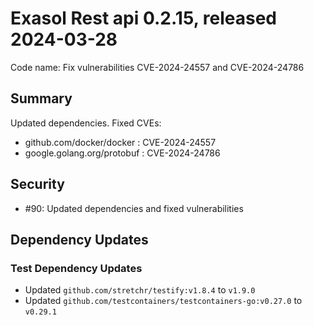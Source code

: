 # Exasol Rest api 0.2.15, released 2024-03-28

Code name: Fix vulnerabilities CVE-2024-24557 and CVE-2024-24786

## Summary

Updated dependencies.
Fixed CVEs:
- github.com/docker/docker : CVE-2024-24557
- google.golang.org/protobuf : CVE-2024-24786

## Security

* #90: Updated dependencies and fixed vulnerabilities

## Dependency Updates

### Test Dependency Updates

* Updated `github.com/stretchr/testify:v1.8.4` to `v1.9.0`
* Updated `github.com/testcontainers/testcontainers-go:v0.27.0` to `v0.29.1`
